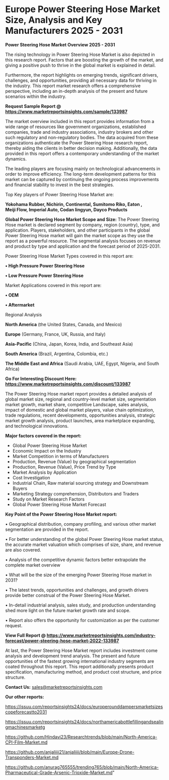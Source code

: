 # Europe Power Steering Hose Market Size, Analysis and Key Manufacturers 2025 - 2031

<Strong> Power Steering Hose Market Overview 2025 - 2031</strong>

The rising technology in Power Steering Hose Market is also depicted in this research report. Factors that are boosting the growth of the market, and giving a positive push to thrive in the global market is explained in detail.

Furthermore, the report highlights on emerging trends, significant drivers, challenges, and opportunities, providing all necessary data for thriving in the industry. This report market research offers a comprehensive perspective, including an in-depth analysis of the present and future scenarios within the industry.

<strong>Request Sample Report @ <a href=https://www.marketreportsinsights.com/sample/133987>https://www.marketreportsinsights.com/sample/133987</a></strong>

The market overview included in this report provides information from a wide range of resources like government organizations, established companies, trade and industry associations, industry brokers and other such regulatory and non-regulatory bodies. The data acquired from these organizations authenticate the Power Steering Hose research report, thereby aiding the clients in better decision making. Additionally, the data provided in this report offers a contemporary understanding of the market dynamics.

The leading players are focusing mainly on technological advancements in order to improve efficiency. The long-term development patterns for this market can be captured by continuing the ongoing process improvements and financial stability to invest in the best strategies.

Top Key players of Power Steering Hose Market are:

<strong>Yokohama Rubber, Nichirin, Continental, Sumitomo Riko, Eaton , Meiji Flow, Imperial Auto, Codan lingyun, Dayco Products</strong>

<strong><b>Global Power Steering Hose Market Scope and Size:</b></strong>
The Power Steering Hose market is declared segment by company, region (country), type, and application. Players, stakeholders, and other participants in the global Power Steering Hose market will gain the market scope as they use the report as a powerful resource. The segmental analysis focuses on revenue and product by type and application and the forecast period of 2025-2031.

Power Steering Hose Market Types covered in this report are:

<strong>• High Pressure Power Steering Hose

• Low Pressure Power Steering Hose</strong>

Market Applications covered in this report are:

<strong>• OEM

• Aftermarket</strong> 

Regional Analysis

<strong>North America</strong> (the United States, Canada, and Mexico)

<strong>Europe</strong> (Germany, France, UK, Russia, and Italy)

<strong>Asia-Pacific</strong> (China, Japan, Korea, India, and Southeast Asia)

<strong>South America</strong> (Brazil, Argentina, Colombia, etc.)

<strong>The Middle East and Africa</strong> (Saudi Arabia, UAE, Egypt, Nigeria, and South Africa)

<strong>Go For Interesting Discount Here: <a href=https://www.marketreportsinsights.com/discount/133987>https://www.marketreportsinsights.com/discount/133987</a></strong>

The Power Steering Hose market report provides a detailed analysis of global market size, regional and country-level market size, segmentation market growth, market share, competitive Landscape, sales analysis, impact of domestic and global market players, value chain optimization, trade regulations, recent developments, opportunities analysis, strategic market growth analysis, product launches, area marketplace expanding, and technological innovations.

<strong><b>Major factors covered in the report:</b></strong>
<ul>
  <li>Global Power Steering Hose Market </li>
  <li>Economic Impact on the Industry</li>
  <li>Market Competition in terms of Manufacturers</li>
  <li>Production, Revenue (Value) by geographical segmentation</li>
  <li>Production, Revenue (Value), Price Trend by Type</li>
  <li>Market Analysis by Application</li>
  <li>Cost Investigation</li>
  <li>Industrial Chain, Raw material sourcing strategy and Downstream Buyers</li>
  <li>Marketing Strategy comprehension, Distributors and Traders</li>
  <li>Study on Market Research Factors</li>
  <li>Global Power Steering Hose Market Forecast</li>
</ul>

<strong><b>Key Point of the Power Steering Hose Market report:</b></strong>

• Geographical distribution, company profiling, and various other market segmentation are provided in the report.

• For better understanding of the global Power Steering Hose market status, the accurate market valuation which comprises of size, share, and revenue are also covered.

• Analysis of the competitive dynamic factors better extrapolate the complete market overview

• What will be the size of the emerging Power Steering Hose market in 2031?

• The latest trends, opportunities and challenges, and growth drivers provide better construal of the Power Steering Hose Market.

• In-detail industrial analysis, sales study, and production understanding shed more light on the future market growth rate and scope.

• Report also offers the opportunity for customization as per the customer request.

<strong><b>View Full Report @ <a href=https://www.marketreportsinsights.com/industry-forecast/power-steering-hose-market-2022-133987>https://www.marketreportsinsights.com/industry-forecast/power-steering-hose-market-2022-133987</a></b></strong>


At last, the Power Steering Hose Market report includes investment come analysis and development trend analysis. The present and future opportunities of the fastest growing international industry segments are coated throughout this report. This report additionally presents product specification, manufacturing method, and product cost structure, and price structure.

<strong>Contact Us:</strong>
sales@marketreportsinsights.com

<strong>Our other reports:</strong>

<a href=https://issuu.com/reportsinsights24/docs/europerounddampersmarketsizescopeforecastto2031>https://issuu.com/reportsinsights24/docs/europerounddampersmarketsizescopeforecastto2031</a>

<a href=https://issuu.com/reportsinsights24/docs/northamericabottlefillingandsealingmachinesmarketg>https://issuu.com/reportsinsights24/docs/northamericabottlefillingandsealingmachinesmarketg</a>

<a href=https://github.com/Hindavi23/Researchtrends/blob/main/North-America-CPI-Film-Market.md>https://github.com/Hindavi23/Researchtrends/blob/main/North-America-CPI-Film-Market.md</a>

<a href=https://github.com/anjaliiii21/anjaliiii/blob/main/Europe-Drone-Transponders-Market.md>https://github.com/anjaliiii21/anjaliiii/blob/main/Europe-Drone-Transponders-Market.md</a>

<a href=https://github.com/anurag765555/trending765/blob/main/North-America-Pharmaceutical-Grade-Arsenic-Trioxide-Market.md>https://github.com/anurag765555/trending765/blob/main/North-America-Pharmaceutical-Grade-Arsenic-Trioxide-Market.md</a>"
